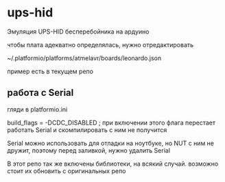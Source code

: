 # ups-hid

Эмуляция UPS-HID бесперебойника на ардуино

чтобы плата адекватно определялась, нужно отредактировать 

~/.platformio/platforms/atmelavr/boards/leonardo.json

пример есть в текущем репо


## работа с Serial
гляди в platformio.ini

build_flags = 
    -DCDC_DISABLED ;  при включении этого флага перестает работать Serial и скомпилировать с ним не получится

Serial можно использовать для отладки на ноутбуке, но NUT с ним не дружит, поэтому перед заливкой, нужно удалить Serial

В этот репо так же включены библиотеки, на всякий случай. возможно стоит их обновить с оригинальных репо

